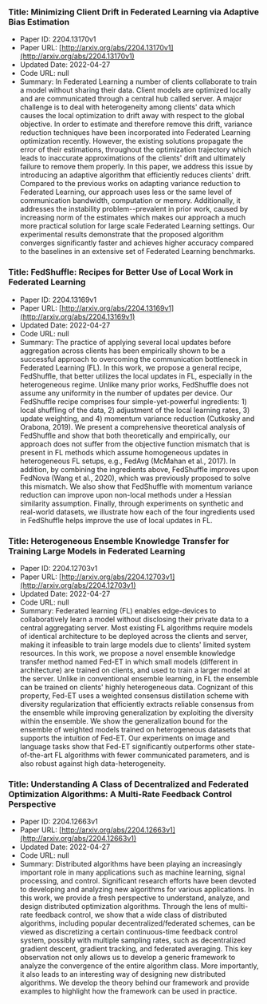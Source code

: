 ### Title: Minimizing Client Drift in Federated Learning via Adaptive Bias Estimation
* Paper ID: 2204.13170v1
* Paper URL: [http://arxiv.org/abs/2204.13170v1](http://arxiv.org/abs/2204.13170v1)
* Updated Date: 2022-04-27
* Code URL: null
* Summary: In Federated Learning a number of clients collaborate to train a model
without sharing their data. Client models are optimized locally and are
communicated through a central hub called server. A major challenge is to deal
with heterogeneity among clients' data which causes the local optimization to
drift away with respect to the global objective. In order to estimate and
therefore remove this drift, variance reduction techniques have been
incorporated into Federated Learning optimization recently. However, the
existing solutions propagate the error of their estimations, throughout the
optimization trajectory which leads to inaccurate approximations of the
clients' drift and ultimately failure to remove them properly. In this paper,
we address this issue by introducing an adaptive algorithm that efficiently
reduces clients' drift. Compared to the previous works on adapting variance
reduction to Federated Learning, our approach uses less or the same level of
communication bandwidth, computation or memory. Additionally, it addresses the
instability problem--prevalent in prior work, caused by increasing norm of the
estimates which makes our approach a much more practical solution for large
scale Federated Learning settings. Our experimental results demonstrate that
the proposed algorithm converges significantly faster and achieves higher
accuracy compared to the baselines in an extensive set of Federated Learning
benchmarks.

### Title: FedShuffle: Recipes for Better Use of Local Work in Federated Learning
* Paper ID: 2204.13169v1
* Paper URL: [http://arxiv.org/abs/2204.13169v1](http://arxiv.org/abs/2204.13169v1)
* Updated Date: 2022-04-27
* Code URL: null
* Summary: The practice of applying several local updates before aggregation across
clients has been empirically shown to be a successful approach to overcoming
the communication bottleneck in Federated Learning (FL). In this work, we
propose a general recipe, FedShuffle, that better utilizes the local updates in
FL, especially in the heterogeneous regime. Unlike many prior works, FedShuffle
does not assume any uniformity in the number of updates per device. Our
FedShuffle recipe comprises four simple-yet-powerful ingredients: 1) local
shuffling of the data, 2) adjustment of the local learning rates, 3) update
weighting, and 4) momentum variance reduction (Cutkosky and Orabona, 2019). We
present a comprehensive theoretical analysis of FedShuffle and show that both
theoretically and empirically, our approach does not suffer from the objective
function mismatch that is present in FL methods which assume homogeneous
updates in heterogeneous FL setups, e.g., FedAvg (McMahan et al., 2017). In
addition, by combining the ingredients above, FedShuffle improves upon FedNova
(Wang et al., 2020), which was previously proposed to solve this mismatch. We
also show that FedShuffle with momentum variance reduction can improve upon
non-local methods under a Hessian similarity assumption. Finally, through
experiments on synthetic and real-world datasets, we illustrate how each of the
four ingredients used in FedShuffle helps improve the use of local updates in
FL.

### Title: Heterogeneous Ensemble Knowledge Transfer for Training Large Models in Federated Learning
* Paper ID: 2204.12703v1
* Paper URL: [http://arxiv.org/abs/2204.12703v1](http://arxiv.org/abs/2204.12703v1)
* Updated Date: 2022-04-27
* Code URL: null
* Summary: Federated learning (FL) enables edge-devices to collaboratively learn a model
without disclosing their private data to a central aggregating server. Most
existing FL algorithms require models of identical architecture to be deployed
across the clients and server, making it infeasible to train large models due
to clients' limited system resources. In this work, we propose a novel ensemble
knowledge transfer method named Fed-ET in which small models (different in
architecture) are trained on clients, and used to train a larger model at the
server. Unlike in conventional ensemble learning, in FL the ensemble can be
trained on clients' highly heterogeneous data. Cognizant of this property,
Fed-ET uses a weighted consensus distillation scheme with diversity
regularization that efficiently extracts reliable consensus from the ensemble
while improving generalization by exploiting the diversity within the ensemble.
We show the generalization bound for the ensemble of weighted models trained on
heterogeneous datasets that supports the intuition of Fed-ET. Our experiments
on image and language tasks show that Fed-ET significantly outperforms other
state-of-the-art FL algorithms with fewer communicated parameters, and is also
robust against high data-heterogeneity.

### Title: Understanding A Class of Decentralized and Federated Optimization Algorithms: A Multi-Rate Feedback Control Perspective
* Paper ID: 2204.12663v1
* Paper URL: [http://arxiv.org/abs/2204.12663v1](http://arxiv.org/abs/2204.12663v1)
* Updated Date: 2022-04-27
* Code URL: null
* Summary: Distributed algorithms have been playing an increasingly important role in
many applications such as machine learning, signal processing, and control.
Significant research efforts have been devoted to developing and analyzing new
algorithms for various applications. In this work, we provide a fresh
perspective to understand, analyze, and design distributed optimization
algorithms. Through the lens of multi-rate feedback control, we show that a
wide class of distributed algorithms, including popular decentralized/federated
schemes, can be viewed as discretizing a certain continuous-time feedback
control system, possibly with multiple sampling rates, such as decentralized
gradient descent, gradient tracking, and federated averaging. This key
observation not only allows us to develop a generic framework to analyze the
convergence of the entire algorithm class. More importantly, it also leads to
an interesting way of designing new distributed algorithms. We develop the
theory behind our framework and provide examples to highlight how the framework
can be used in practice.

